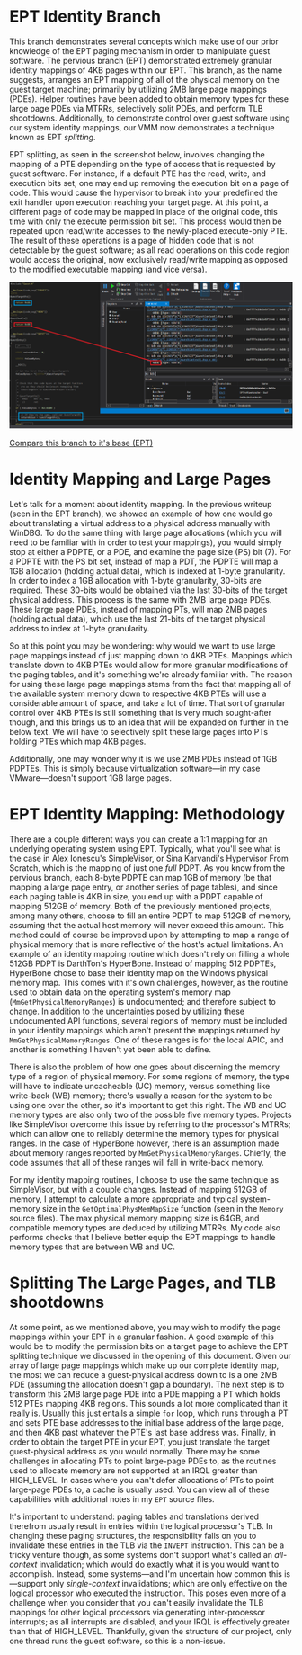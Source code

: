 # EPT Identity Branch

This branch demonstrates several concepts which make use of our prior knowledge of the EPT paging mechanism in order to manipulate guest software. The pervious branch (EPT) demonstrated extremely granular identity mappings of 4KB pages within our EPT. This branch, as the name suggests, arranges an EPT mapping of all of the physical memory on the guest target machine; primarily by utilizing 2MB large page mappings (PDEs). Helper routines have been added to obtain memory types for these large page PDEs via MTRRs, selectively split PDEs, and perform TLB shootdowns. Additionally, to demonstrate control over guest software using our system identity mappings, our VMM now demonstrates a technique known as EPT *splitting*.

EPT splitting, as seen in the screenshot below, involves changing the mapping of a PTE depending on the type of access that is requested by guest software. For instance, if a default PTE has the read, write, and execution bits set, one may end up removing the execution bit on a page of code. This would cause the hypervisor to break into your predefined the exit handler upon execution reaching your target page. At this point, a different page of code may be mapped in place of the original code, this time with only the execute permission bit set. This process would then be repeated upon read/write accesses to the newly-placed execute-only PTE. The result of these operations is a page of hidden code that is not detectable by the guest software; as all read operations on this code region would access the original, now exclusively read/write mapping as opposed to the modified executable mapping (and vice versa).

![EPT Splitting Demo](./media/demo.png)

[Compare this branch to it's base \(EPT\)](https://github.com/calware/HV-Playground/compare/EPT...EPTIdentity)

# Identity Mapping and Large Pages

Let's talk for a moment about identity mapping. In the previous writeup (seen in the EPT branch), we showed an example of how one would go about translating a virtual address to a physical address manually with WinDBG. To do the same thing with large page allocations (which you will need to be familiar with in order to test your mappings), you would simply stop at either a PDPTE, or a PDE, and examine the page size (PS) bit (7). For a PDPTE with the PS bit set, instead of map a PDT, the PDPTE will map a 1GB allocation (holding actual data), which is indexed at 1-byte granularity. In order to index a 1GB allocation with 1-byte granularity, 30-bits are required. These 30-bits would be obtained via the last 30-bits of the target physical address. This process is the same with 2MB large page PDEs. These large page PDEs, instead of mapping PTs, will map 2MB pages (holding actual data), which use the last 21-bits of the target physical address to index at 1-byte granularity.

So at this point you may be wondering: why would we want to use large page mappings instead of just mapping down to 4KB PTEs. Mappings which translate down to 4KB PTEs would allow for more granular modifications of the paging tables, and it's something we're already familiar with. The reason for using these large page mappings stems from the fact that mapping all of the available system memory down to respective 4KB PTEs will use a considerable amount of space, and take a lot of time. That sort of granular control over 4KB PTEs is still something that is very much sought-after though, and this brings us to an idea that will be expanded on further in the below text. We will have to selectively split these large pages into PTs holding PTEs which map 4KB pages.

Additionally, one may wonder why it is we use 2MB PDEs instead of 1GB PDPTEs. This is simply because virtualization software—in my case VMware—doesn't support 1GB large pages.

# EPT Identity Mapping: Methodology

There are a couple different ways you can create a 1:1 mapping for an underlying operating system using EPT. Typically, what you'll see what is the case in Alex Ionescu's SimpleVisor, or Sina Karvandi's Hypervisor From Scratch, which is the mapping of just one *full* PDPT. As you know from the pervious branch, each 8-byte PDPTE can map 1GB of memory (be that mapping a large page entry, or another series of page tables), and since each paging table is 4KB in size, you end up with a PDPT capable of mapping 512GB of memory. Both of the previously mentioned projects, among many others, choose to fill an entire PDPT to map 512GB of memory, assuming that the actual host memory will never exceed this amount. This method could of course be improved upon by attempting to map a range of physical memory that is more reflective of the host's actual limitations. An example of an identity mapping routine which doesn't rely on filling a whole 512GB PDPT is DarthTon's HyperBone. Instead of mapping 512 PDPTEs, HyperBone chose to base their identity map on the Windows physical memory map. This comes with it's own challenges, however, as the routine used to obtain data on the operating system's memory map (`MmGetPhysicalMemoryRanges`) is undocumented; and therefore subject to change. In addition to the uncertainties posed by utilizing these undocumented API functions, several regions of memory must be included in your identity mappings which aren't present the mappings returned by `MmGetPhysicalMemoryRanges`. One of these ranges is for the local APIC, and another is something I haven't yet been able to define.

There is also the problem of how one goes about discerning the memory type of a region of physical memory. For some regions of memory, the type will have to indicate uncacheable (UC) memory, versus something like write-back (WB) memory; there's usually a reason for the system to be using one over the other, so it's important to get this right. The WB and UC memory types are also only two of the possible five memory types. Projects like SimpleVisor overcome this issue by referring to the processor's MTRRs; which can allow one to reliably determine the memory types for physical ranges. In the case of HyperBone however, there is an assumption made about memory ranges reported by `MmGetPhysicalMemoryRanges`. Chiefly, the code assumes that all of these ranges will fall in write-back memory.

For my identity mapping routines, I choose to use the same technique as SimpleVisor, but with a couple changes. Instead of mapping 512GB of memory, I attempt to calculate a more appropriate and typical system-memory size in the `GetOptimalPhysMemMapSize` function (seen in the `Memory` source files). The max physical memory mapping size is 64GB, and compatible memory types are deduced by utilizing MTRRs. My code also performs checks that I believe better equip the EPT mappings to handle memory types that are between WB and UC.

# Splitting The Large Pages, and TLB shootdowns

At some point, as we mentioned above, you may wish to modify the page mappings within your EPT in a granular fashion. A good example of this would be to modify the permission bits on a target page to achieve the EPT splitting technique we discussed in the opening of this document. Given our array of large page mappings which make up our complete identity map, the most we can reduce a guest-physical address down to is a one 2MB PDE (assuming the allocation doesn't gap a boundary). The next step is to transform this 2MB large page PDE into a PDE mapping a PT which holds 512 PTEs mapping 4KB regions. This sounds a lot more complicated than it really is. Usually this just entails a simple `for` loop, which runs through a PT and sets PTE base addresses to the initial base address of the large page, and then 4KB past whatever the PTE's last base address was. Finally, in order to obtain the target PTE in your EPT, you just translate the target guest-physical address as you would normally. There may be some challenges in allocating PTs to point large-page PDEs to, as the routines used to allocate memory are not supported at an IRQL greater than HIGH_LEVEL. In cases where you can't defer allocations of PTs to point large-page PDEs to, a cache is usually used. You can view all of these capabilities with additional notes in my `EPT` source files.

It's important to understand: paging tables and translations derived therefrom usually result in entries within the logical processor's TLB. In changing these paging structures, the responsibility falls on you to invalidate these entries in the TLB via the `INVEPT` instruction. This can be a tricky venture though, as some systems don't support what's called an *all-context* invalidation; which would do exactly what it is you would want to accomplish. Instead, some systems—and I'm uncertain how common this is—support only *single-context* invalidations; which are only effective on the logical processor who executed the instruction. This poses even more of a challenge when you consider that you can't easily invalidate the TLB mappings for other logical processors via generating inter-processor interrupts; as all interrupts are disabled, and your IRQL is effectively greater than that of HIGH_LEVEL. Thankfully, given the structure of our project, only one thread runs the guest software, so this is a non-issue.
